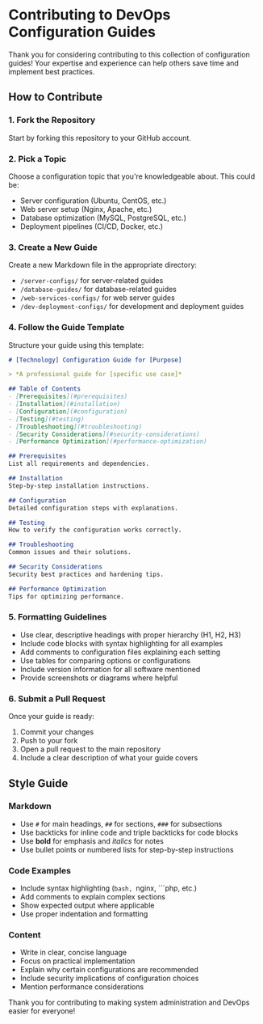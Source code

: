 # Contributing to DevOps Configuration Guides

Thank you for considering contributing to this collection of configuration guides! Your expertise and experience can help others save time and implement best practices.

## How to Contribute

### 1. Fork the Repository

Start by forking this repository to your GitHub account.

### 2. Pick a Topic

Choose a configuration topic that you're knowledgeable about. This could be:
- Server configuration (Ubuntu, CentOS, etc.)
- Web server setup (Nginx, Apache, etc.)
- Database optimization (MySQL, PostgreSQL, etc.)
- Deployment pipelines (CI/CD, Docker, etc.)

### 3. Create a New Guide

Create a new Markdown file in the appropriate directory:
- `/server-configs/` for server-related guides
- `/database-guides/` for database-related guides
- `/web-services-configs/` for web server guides
- `/dev-deployment-configs/` for development and deployment guides

### 4. Follow the Guide Template

Structure your guide using this template:

```markdown
# [Technology] Configuration Guide for [Purpose]

> *A professional guide for [specific use case]*

## Table of Contents
- [Prerequisites](#prerequisites)
- [Installation](#installation)
- [Configuration](#configuration)
- [Testing](#testing)
- [Troubleshooting](#troubleshooting)
- [Security Considerations](#security-considerations)
- [Performance Optimization](#performance-optimization)

## Prerequisites
List all requirements and dependencies.

## Installation
Step-by-step installation instructions.

## Configuration
Detailed configuration steps with explanations.

## Testing
How to verify the configuration works correctly.

## Troubleshooting
Common issues and their solutions.

## Security Considerations
Security best practices and hardening tips.

## Performance Optimization
Tips for optimizing performance.
```

### 5. Formatting Guidelines

- Use clear, descriptive headings with proper hierarchy (H1, H2, H3)
- Include code blocks with syntax highlighting for all examples
- Add comments to configuration files explaining each setting
- Use tables for comparing options or configurations
- Include version information for all software mentioned
- Provide screenshots or diagrams where helpful

### 6. Submit a Pull Request

Once your guide is ready:
1. Commit your changes
2. Push to your fork
3. Open a pull request to the main repository
4. Include a clear description of what your guide covers

## Style Guide

### Markdown

- Use `#` for main headings, `##` for sections, `###` for subsections
- Use backticks for inline code and triple backticks for code blocks
- Use **bold** for emphasis and *italics* for notes
- Use bullet points or numbered lists for step-by-step instructions

### Code Examples

- Include syntax highlighting (```bash, ```nginx, ```php, etc.)
- Add comments to explain complex sections
- Show expected output where applicable
- Use proper indentation and formatting

### Content

- Write in clear, concise language
- Focus on practical implementation
- Explain why certain configurations are recommended
- Include security implications of configuration choices
- Mention performance considerations

Thank you for contributing to making system administration and DevOps easier for everyone! 